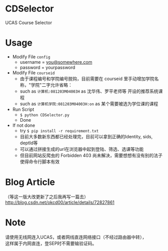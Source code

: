 # CDSelector
UCAS Course Selector

# Usage
+ Modify File `config`
    + username = you@somewhere.com
    + password = yourpassword
+ Modify File `courseid`
    + 由于课程编号和学院编号脱钩，目前需要在 courseid 里手动增加学院名称，"学院"二字允许省略：
    + such as `计算机:081203M04003H` as 沈华伟、罗平老师等 开设的推荐系统课程
    + such as `计算机学院:081203M04003H:on` as 某个需要被选为学位课的课程
+ Run Script 
    + `$ python CDSelector.py`
    + Done
+ If not done
    + try `$ pip install -r requirement.txt`
    + 目前大多数新东西都已经处理完，目前可以拿到正确的Identity, sids, deptId等
    + 可以通过拼接生成的url在浏览器中起到登陆、筛选、选课等功能
    + 但目前网站反爬虫的 Forbidden 403 尚未解决，需要想想有没有别的法子使得命令行脚本有效

# Blog Article
（等这一版大改更新了之后我再写一篇去）
http://blog.csdn.net/okcd00/article/details/72827861


# Note
请使用无线网连入UCAS，或者网线直连网络接口（不经过路由器中转），     
这样属于内网直连，登SEP时不需要输验证码。
